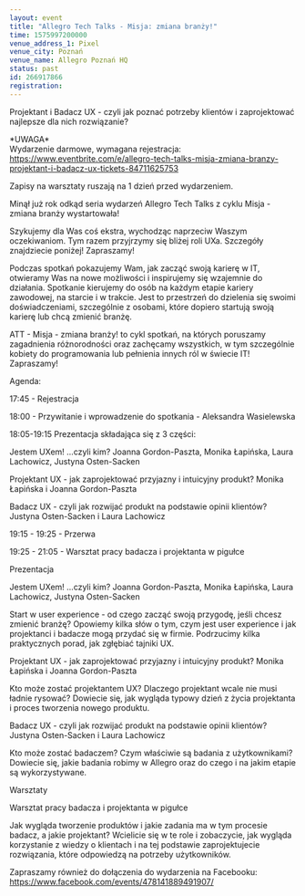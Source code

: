 ```yaml
---
layout: event
title: "Allegro Tech Talks - Misja: zmiana branży!"
time: 1575997200000
venue_address_1: Pixel
venue_city: Poznań
venue_name: Allegro Poznań HQ
status: past
id: 266917866
registration: 
---
```


<p>Projektant i Badacz UX - czyli jak poznać potrzeby klientów i zaprojektować najlepsze dla nich rozwiązanie?</p>
<p>*UWAGA*
  <br/>Wydarzenie darmowe, wymagana rejestracja:
  <br/>
  <a href="https://www.eventbrite.com/e/allegro-tech-talks-misja-zmiana-branzy-projektant-i-badacz-ux-tickets-84711625753" class="linkified">https://www.eventbrite.com/e/allegro-tech-talks-misja-zmiana-branzy-projektant-i-badacz-ux-tickets-84711625753</a>
</p>
<p>Zapisy na warsztaty ruszają na 1 dzień przed wydarzeniem.</p>
<p>Minął już rok odkąd seria wydarzeń Allegro Tech Talks z cyklu Misja - zmiana branży wystartowała!</p>
<p>Szykujemy dla Was coś ekstra, wychodząc naprzeciw Waszym oczekiwaniom. Tym razem przyjrzymy się bliżej roli UXa. Szczegóły znajdziecie poniżej! Zapraszamy!</p>
<p>Podczas spotkań pokazujemy Wam, jak zacząć swoją karierę w IT, otwieramy Was na nowe możliwości i inspirujemy się wzajemnie do działania. Spotkanie kierujemy do osób na każdym etapie kariery zawodowej, na starcie i w trakcie. Jest to przestrzeń do dzielenia
  się swoimi doświadczeniami, szczególnie z osobami, które dopiero startują swoją karierę lub chcą zmienić branżę.</p>
<p>ATT - Misja - zmiana branży! to cykl spotkań, na których poruszamy zagadnienia różnorodności oraz zachęcamy wszystkich, w tym szczególnie kobiety do programowania lub pełnienia innych ról w świecie IT! Zapraszamy!</p>
<p>Agenda:</p>
<p>17:45 - Rejestracja</p>
<p>18:00 - Przywitanie i wprowadzenie do spotkania - Aleksandra Wasielewska</p>
<p>18:05-19:15 Prezentacja składająca się z 3 części:</p>
<p>Jestem UXem! …czyli kim? Joanna Gordon-Paszta, Monika Łapińska, Laura Lachowicz, Justyna Osten-Sacken</p>
<p>Projektant UX - jak zaprojektować przyjazny i intuicyjny produkt? Monika Łapińska i Joanna Gordon-Paszta</p>
<p>Badacz UX - czyli jak rozwijać produkt na podstawie opinii klientów? Justyna Osten-Sacken i Laura Lachowicz</p>
<p>19:15 - 19:25 - Przerwa</p>
<p>19:25 - 21:05 - Warsztat pracy badacza i projektanta w pigułce</p>
<p>Prezentacja</p>
<p>Jestem UXem! …czyli kim? Joanna Gordon-Paszta, Monika Łapińska, Laura Lachowicz, Justyna Osten-Sacken</p>
<p>Start w user experience - od czego zacząć swoją przygodę, jeśli chcesz zmienić branżę? Opowiemy kilka słów o tym, czym jest user experience i jak projektanci i badacze mogą przydać się w firmie. Podrzucimy kilka praktycznych porad, jak zgłębiać tajniki
  UX.</p>
<p>Projektant UX - jak zaprojektować przyjazny i intuicyjny produkt? Monika Łapińska i Joanna Gordon-Paszta</p>
<p>Kto może zostać projektantem UX? Dlaczego projektant wcale nie musi ładnie rysować? Dowiecie się, jak wygląda typowy dzień z życia projektanta i proces tworzenia nowego produktu.</p>
<p>Badacz UX - czyli jak rozwijać produkt na podstawie opinii klientów? Justyna Osten-Sacken i Laura Lachowicz</p>
<p>Kto może zostać badaczem? Czym właściwie są badania z użytkownikami? Dowiecie się, jakie badania robimy w Allegro oraz do czego i na jakim etapie są wykorzystywane.</p>
<p>Warsztaty</p>
<p>Warsztat pracy badacza i projektanta w pigułce</p>
<p>Jak wygląda tworzenie produktów i jakie zadania ma w tym procesie badacz, a jakie projektant? Wcielicie się w te role i zobaczycie, jak wygląda korzystanie z wiedzy o klientach i na tej podstawie zaprojektujecie rozwiązania, które odpowiedzą na potrzeby
  użytkowników.</p>
<p>Zapraszamy również do dołączenia do wydarzenia na Facebooku:
  <br/>
  <a href="https://www.facebook.com/events/478141889491907/" class="linkified">https://www.facebook.com/events/478141889491907/</a>
</p>
